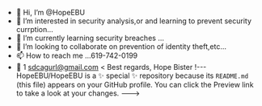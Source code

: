 - 👋 Hi, I’m @HopeEBU
- 👀 I’m interested in security analysis,or and learning to prevent security currption...
- 🌱 I’m currently learning security breaches ...
- 💞️ I’m looking to collaborate on prevention of identity theft,etc...
- 📫 How to reach me ...619-742-0199
- 📧 1 sdcagurl@gmail.com
< Best regards, Hope Bister !---
HopeEBU/HopeEBU is a ✨ special ✨ repository because its `README.md` (this file) appears on your GitHub profile.
You can click the Preview link to take a look at your changes.
--->
